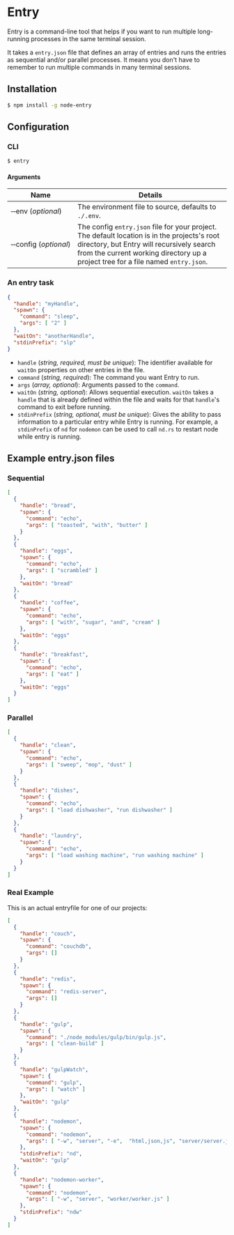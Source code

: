 # Entry
Entry is a command-line tool that helps if you want to run multiple long-running processes in the same terminal session.

It takes a `entry.json` file that defines an array of entries and runs the entries as sequential and/or parallel processes. It means you don't have to remember to run multiple commands in many terminal sessions.

## Installation

```bash
$ npm install -g node-entry
```

## Configuration

### CLI

```bash
$ entry
```

#### Arguments

| Name                                | Details |
| ----------------------------------- | ------- |
| &#8209;&#8209;env&nbsp;(_optional_) | The environment file to source, defaults to `./.env`. |
| &#8209;&#8209;config&nbsp;(_optional_) | The config `entry.json` file for your project. The default location is in the projects's root directory, but Entry will recursively search from the current working directory up a project tree for a file named  `entry.json`. |

### An entry task

```json
{
  "handle": "myHandle",
  "spawn": {
    "command": "sleep",
    "args": [ "2" ]
  },
  "waitOn": "anotherHandle",
  "stdinPrefix": "slp"
}
```

* `handle` (_string, required, must be unique_): The identifier available for `waitOn` properties on other entries in the file.
* `command` (_string, required_): The command you want Entry to run.
* `args` (_array, optional_): Arguments passed to the `command`.
* `waitOn` (_string, optional_): Allows sequential execution. `waitOn` takes a `handle` that is already defined within the file and waits for that `handle`'s command to exit before running.
* `stdinPrefix` (_string, optional, must be unique_): Gives the ability to pass information to a particular entry while Entry is running. For example, a `stdinPrefix` of `nd` for `nodemon` can be used to call `nd.rs` to restart node while entry is running.


## Example entry.json files

### Sequential
```json
[
  {
    "handle": "bread",
    "spawn": {
      "command": "echo",
      "args": [ "toasted", "with", "butter" ]
    }
  },
  {
    "handle": "eggs",
    "spawn": {
      "command": "echo",
      "args": [ "scrambled" ]
    },
    "waitOn": "bread"
  },
  {
    "handle": "coffee",
    "spawn": {
      "command": "echo",
      "args": [ "with", "sugar", "and", "cream" ]
    },
    "waitOn": "eggs"
  },
  {
    "handle": "breakfast",
    "spawn": {
      "command": "echo",
      "args": [ "eat" ]
    },
    "waitOn": "eggs"
  }
]
```

### Parallel
```json
[
  {
    "handle": "clean",
    "spawn": {
      "command": "echo",
      "args": [ "sweep", "mop", "dust" ]
    }
  },
  {
    "handle": "dishes",
    "spawn": {
      "command": "echo",
      "args": [ "load dishwasher", "run dishwasher" ]
    }
  },
  {
    "handle": "laundry",
    "spawn": {
      "command": "echo",
      "args": [ "load washing machine", "run washing machine" ]
    }
  }
]
```

### Real Example

This is an actual entryfile for one of our projects:

```json
[
  {
    "handle": "couch",
    "spawn": {
      "command": "couchdb",
      "args": []
    }
  },
  {
    "handle": "redis",
    "spawn": {
      "command": "redis-server",
      "args": []
    }
  },
  {
    "handle": "gulp",
    "spawn": {
      "command": "./node_modules/gulp/bin/gulp.js",
      "args": [ "clean-build" ]
    }
  },
  {
    "handle": "gulpWatch",
    "spawn": {
      "command": "gulp",
      "args": [ "watch" ]
    },
    "waitOn": "gulp"
  },
  {
    "handle": "nodemon",
    "spawn": {
      "command": "nodemon",
      "args": [ "-w", "server", "-e",  "html,json,js", "server/server.js" ]
    },
    "stdinPrefix": "nd",
    "waitOn": "gulp"
  },
  {
    "handle": "nodemon-worker",
    "spawn": {
      "command": "nodemon",
      "args": [ "-w", "server", "worker/worker.js" ]
    },
    "stdinPrefix": "ndw"
  }
]

```
